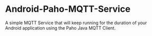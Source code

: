 Android-Paho-MQTT-Service
=========================

A simple MQTT Service that will keep running for the duration of your Android application using the Paho Java MQTT Client.